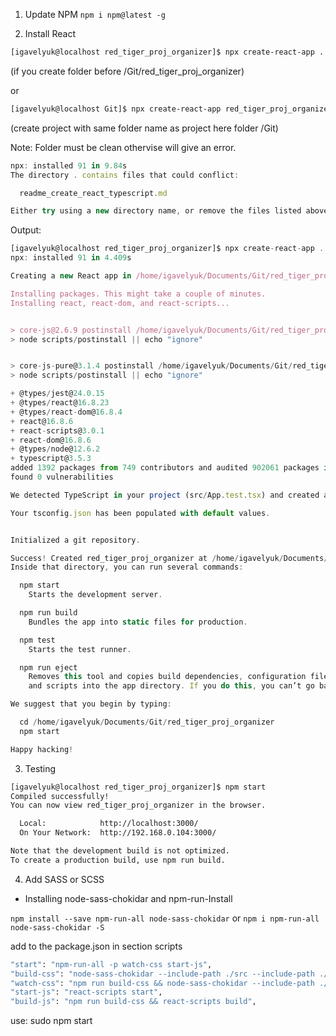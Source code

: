 1. Update NPM
`npm i npm@latest -g`

2. Install React

```bash
[igavelyuk@localhost red_tiger_proj_organizer]$ npx create-react-app . --typescript

```
(if you create folder before /Git/red_tiger_proj_organizer)

or
```bash
[igavelyuk@localhost Git]$ npx create-react-app red_tiger_proj_organizer --typescript
```
(create project with same folder name as project here folder /Git)

Note: Folder must be clean othervise will give an error.
```js
npx: installed 91 in 9.84s
The directory . contains files that could conflict:

  readme_create_react_typescript.md

Either try using a new directory name, or remove the files listed above.

```

Output:
```js
[igavelyuk@localhost red_tiger_proj_organizer]$ npx create-react-app . --typescript
npx: installed 91 in 4.409s

Creating a new React app in /home/igavelyuk/Documents/Git/red_tiger_proj_organizer.

Installing packages. This might take a couple of minutes.
Installing react, react-dom, and react-scripts...


> core-js@2.6.9 postinstall /home/igavelyuk/Documents/Git/red_tiger_proj_organizer/node_modules/babel-runtime/node_modules/core-js
> node scripts/postinstall || echo "ignore"


> core-js-pure@3.1.4 postinstall /home/igavelyuk/Documents/Git/red_tiger_proj_organizer/node_modules/core-js-pure
> node scripts/postinstall || echo "ignore"

+ @types/jest@24.0.15
+ @types/react@16.8.23
+ @types/react-dom@16.8.4
+ react@16.8.6
+ react-scripts@3.0.1
+ react-dom@16.8.6
+ @types/node@12.6.2
+ typescript@3.5.3
added 1392 packages from 749 contributors and audited 902061 packages in 48.76s
found 0 vulnerabilities

We detected TypeScript in your project (src/App.test.tsx) and created a tsconfig.json file for you.

Your tsconfig.json has been populated with default values.


Initialized a git repository.

Success! Created red_tiger_proj_organizer at /home/igavelyuk/Documents/Git/red_tiger_proj_organizer
Inside that directory, you can run several commands:

  npm start
    Starts the development server.

  npm run build
    Bundles the app into static files for production.

  npm test
    Starts the test runner.

  npm run eject
    Removes this tool and copies build dependencies, configuration files
    and scripts into the app directory. If you do this, you can’t go back!

We suggest that you begin by typing:

  cd /home/igavelyuk/Documents/Git/red_tiger_proj_organizer
  npm start

Happy hacking!
```
3. Testing

```bash
[igavelyuk@localhost red_tiger_proj_organizer]$ npm start
Compiled successfully!
You can now view red_tiger_proj_organizer in the browser.

  Local:            http://localhost:3000/
  On Your Network:  http://192.168.0.104:3000/

Note that the development build is not optimized.
To create a production build, use npm run build.

```
4. Add SASS or SCSS
* Installing node-sass-chokidar and npm-run-Install

`npm install --save npm-run-all node-sass-chokidar`
or
`npm i npm-run-all node-sass-chokidar -S`

add to the package.json in section scripts
```bash
"start": "npm-run-all -p watch-css start-js",
"build-css": "node-sass-chokidar --include-path ./src --include-path ./node_modules src/ -o /src",
"watch-css": "npm run build-css && node-sass-chokidar --include-path ./src --include-path ./node_modules src/ -o /src --watch --recursive",
"start-js": "react-scripts start",
"build-js": "npm run build-css && react-scripts build",
```
use:
sudo npm start
